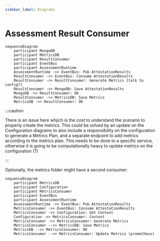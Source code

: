 ```yaml
---
sidebar_label: Diagrams
---
```


# Assessment Result Consumer
```mermaid
sequenceDiagram
    participant MongoDB
    participant MetricsDB
    participant ResultConsumer
    participant EventBus
    participant AssessmentRuntime
    AssessmentRuntime ->> EventBus: Pub AttestationResults
    ResultConsumer ->> EventBus: Consume AttestationResults
    ResultConsumer ->> ResultConsumer: Generate Metrics [talk to config?]
    ResultConsumer ->> MongoDB: Save AttestationResults
    MongoDB ->> ResultConsumer: OK
    ResultConsumer ->> MetricsDB: Save Metrics
    MetricsDB ->> ResultConsumer: OK
```

:::caution

There is an issue here whjich is the cost to understand the scenario to properly create the metrics. This could be solved by an update on the Configuration diagrams to also include a responsibility on the configuration to generate a Metrics Plan, and a separate endpoint to add metrics according to the metrics plan.
This needs to be done to a specific service, otherwise it is going to be computationally heavy to update metrics on the configuration (?)

:::

Optionally, the metrics folder might have a second consumer:
```mermaid
sequenceDiagram
    participant MetricsDB
    participant Configuration
    participant MetricsConsumer
    participant EventBus
    participant AssessmentRuntime
    AssessmentRuntime ->> EventBus: Pub AttestationResults
    MetricsConsumer ->> EventBus: Consume AttestationResults
    MetricsConsumer ->> Configuration: Get Context
    Configuration ->> MetricsConsumer: Context
    MetricsConsumer ->> MetricsConsumer: Generate Metrics 
    MetricsConsumer -->> MetricsDB: Save Metrics
    MetricsDB -->> MetricsConsumer: OK
    MetricsConsumer -->> MetricsConsumer: Update Metrics (prometheus)
```